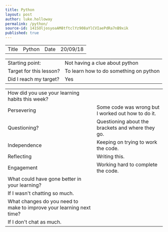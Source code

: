 ```yaml
---
title: Python
layout: post
author: luke.holloway
permalink: /python/
source-id: 141SOljosyoaAM8tftclYz908aYlCVIaePdRa7nB9xik
published: true
---
```

<table>
  <tr>
    <td>Title</td>
    <td>Python</td>
    <td>Date</td>
    <td>20/09/18</td>
  </tr>
</table>


<table>
  <tr>
    <td>Starting point:</td>
    <td>Not having a clue about python</td>
  </tr>
  <tr>
    <td>Target for this lesson?</td>
    <td>To learn how to do something on python </td>
  </tr>
  <tr>
    <td>Did I reach my target? </td>
    <td>Yes</td>
  </tr>
</table>


<table>
  <tr>
    <td>How did you use your learning habits this week?</td>
    <td></td>
  </tr>
  <tr>
    <td>Persevering</td>
    <td>Some code was wrong but I worked out how to do it.</td>
  </tr>
  <tr>
    <td>Questioning?</td>
    <td>Questioning about the brackets and where they go.</td>
  </tr>
  <tr>
    <td>Independence</td>
    <td>Keeping on trying to work the code.</td>
  </tr>
  <tr>
    <td>Reflecting</td>
    <td>Writing this.</td>
  </tr>
  <tr>
    <td>Engagement</td>
    <td>Working hard to complete the code.</td>
  </tr>
  <tr>
    <td>What could have gone better in your learning?</td>
    <td></td>
  </tr>
  <tr>
    <td>If I wasn't chatting so much.</td>
    <td></td>
  </tr>
  <tr>
    <td>What changes do you need to make to improve your learning next time?</td>
    <td></td>
  </tr>
  <tr>
    <td>If I don't chat as much. </td>
    <td></td>
  </tr>
</table>


